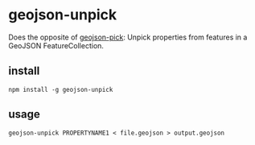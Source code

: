 # geojson-unpick

Does the opposite of [geojson-pick](https://www.npmjs.com/package/geojson-pick): Unpick properties from features in a GeoJSON FeatureCollection.

## install

    npm install -g geojson-unpick

## usage

    geojson-unpick PROPERTYNAME1 < file.geojson > output.geojson
